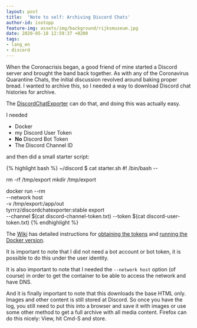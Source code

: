 ```yaml
---
layout: post
title:  'Note to self: Archiving Discord Chats'
author-id: isotopp
feature-img: assets/img/background/rijksmuseum.jpg
date: 2020-05-18 12:59:37 +0200
tags:
- lang_en
- discord 
---
```

When the Coronacrisis began, a good friend of mine started a Discord server and brought the band back together. As with any of the Coronavirus Quarantine Chats, the initial discussion revolved around baking proper bread. I wanted to archive this, so I needed a way to download Discord chat histories for archive.

The [DiscordChatExporter](https://github.com/Tyrrrz/DiscordChatExporter) can do that, and doing this was actually easy.

I needed

- Docker
- my Discord User Token
- **No** Discord Bot Token
- The Discord Channel ID

and then did a small starter script:

{% highlight bash %}
~/discord $ cat starter.sh
#! /bin/bash --

rm -rf /tmp/export
mkdir /tmp/export

docker run --rm \
  --network host  \
  -v /tmp/export:/app/out \
  tyrrrz/discordchatexporter:stable export \
      --channel $(cat discord-channel-token.txt) 
      --token $(cat discord-user-token.txt)
{% endhighlight %}

The [Wiki](https://github.com/Tyrrrz/DiscordChatExporter/wiki) has detailed instructions for [obtaining the tokens](https://github.com/Tyrrrz/DiscordChatExporter/wiki/Obtaining-Token-and-Channel-IDs) and [running the Docker version](https://github.com/Tyrrrz/DiscordChatExporter/wiki/Docker-usage-instructions).

It is important to note that I did not need a bot account or bot token, it is possible to do this under the user identity.

It is also important to note that I needed the `--network host` option (of course) in order to get the container to be able to access the network and have DNS.

And it is finally important to note that this downloads the base HTML only. Images and other content is still stored at Discord. So once you have the log, you still need to put this into a browser and save it with images or use some other method to get a full archive with all media content. Firefox can do this nicely: View, hit Cmd-S and store.